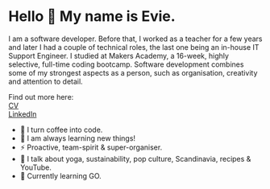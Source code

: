 # Hello 👋 My name is Evie. 

I am a software developer. Before that, I worked as a teacher for a few years and later I had a couple of technical roles, the last one being an in-house IT Support Engineer. I studied at Makers Academy, a 16-week, highly selective, full-time coding bootcamp. Software development combines some of my strongest aspects as a person, such as organisation, creativity and attention to detail.  

Find out more here:  
[CV](https://github.com/EviePalaiochorinou/CV)  
[LinkedIn](https://www.linkedin.com/in/evie-palaiochorinou/)


- 👾 I turn coffee into code. 
- 🧠 I am always learning new things!
- ⚡️ Proactive, team-spirit & super-organiser.
- 🍄 I talk about yoga, sustainability, pop culture, Scandinavia, recipes & YouTube.
- 🌱 Currently learning GO.
